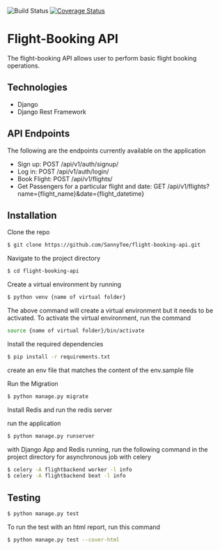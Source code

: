 ![Build Status](https://travis-ci.com/SannyTee/flight-booking-api.svg?branch=develop)
[![Coverage Status](https://coveralls.io/repos/github/SannyTee/flight-booking-api/badge.svg)](https://coveralls.io/github/SannyTee/flight-booking-api)
# Flight-Booking API
The flight-booking API allows user to perform basic flight booking operations.

## Technologies

* Django
* Django Rest Framework


## API Endpoints
The following are the endpoints currently available on the application
* Sign up: POST /api/v1/auth/signup/
* Log in: POST /api/v1/auth/login/
* Book Flight: POST /api/v1/flights/
* Get Passengers for a particular flight and date: GET /api/v1/flights?name={flight_name}&date={flight_datetime}

## Installation
Clone the repo
```bash
$ git clone https://github.com/SannyTee/flight-booking-api.git
```

Navigate to the project directory
```bash
$ cd flight-booking-api
```

Create a virtual environment by running

```bash
$ python venv {name of virtual folder}
```

The above command will create a virtual environment but it needs to be activated. To activate the virtual environment, run the command
```bash
source {name of virtual folder}/bin/activate
```

Install the required dependencies
```bash
$ pip install -r requirements.txt
```

create an env file that matches the content of the env.sample file

Run the Migration
```bash
$ python manage.py migrate
```

Install Redis and run the redis server

run the application
```bash
$ python manage.py runserver
```

with Django App and Redis running, run the following command in the project directory for asynchronous job with celery
```bash
$ celery -A flightbackend worker -l info
$ celery -A flightbackend beat -l info
```


## Testing
```bash
$ python manage.py test
```
To run the test with an html report, run this command
```bash
$ python manage.py test --cover-html
```